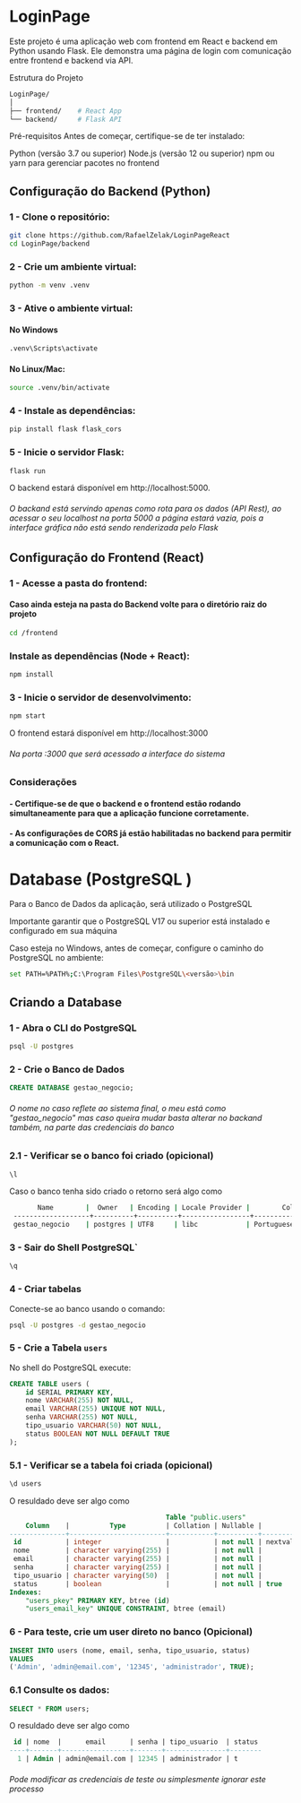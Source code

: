 # LoginPage
Este projeto é uma aplicação web com frontend em React e backend em Python usando Flask. Ele demonstra uma página de login com comunicação entre frontend e backend via API.

Estrutura do Projeto

```` bash
LoginPage/
│
├── frontend/    # React App
└── backend/     # Flask API
````

Pré-requisitos
Antes de começar, certifique-se de ter instalado:

Python (versão 3.7 ou superior)
Node.js (versão 12 ou superior)
npm ou yarn para gerenciar pacotes no frontend

## Configuração do Backend (Python)
### 1 - Clone o repositório:
````bash
git clone https://github.com/RafaelZelak/LoginPageReact
cd LoginPage/backend
````
### 2 - Crie um ambiente virtual:

````bash
python -m venv .venv
````

### 3 - Ative o ambiente virtual:

#### No Windows
````bash
.venv\Scripts\activate
````
#### No Linux/Mac:
````bash
source .venv/bin/activate
````
### 4 - Instale as dependências:
````python
pip install flask flask_cors
````

### 5 - Inicie o servidor Flask:
```` python
flask run
````

O backend estará disponível em http://localhost:5000.
###### O backand está servindo apenas como rota para os dados (API Rest), ao acessar o seu localhost na porta 5000 a página estará vazia, pois a interface gráfica não está sendo renderizada pelo Flask

## Configuração do Frontend (React)

### 1 - Acesse a pasta do frontend:
#### Caso ainda esteja na pasta do Backend volte para o diretório raiz do projeto
````bash
cd /frontend
````
### Instale as dependências (Node + React):
````bash
npm install
````
### 3 - Inicie o servidor de desenvolvimento:
````bash
npm start
````
O frontend estará disponível em http://localhost:3000
###### Na porta :3000 que será acessado a interface do sistema

### Considerações
#### - Certifique-se de que o backend e o frontend estão rodando simultaneamente para que a aplicação funcione corretamente.
#### - As configurações de CORS já estão habilitadas no backend para permitir a comunicação com o React.

# Database (PostgreSQL )
Para o Banco de Dados da aplicação, será utilizado o PostgreSQL

Importante garantir que o PostgreSQL V17 ou superior está instalado e configurado em sua máquina

Caso esteja no Windows, antes de começar, configure o caminho do PostgreSQL no ambiente:
```` bash
set PATH=%PATH%;C:\Program Files\PostgreSQL\<versão>\bin
````

## Criando a Database
### 1 - Abra o CLI do PostgreSQL

```` bash
psql -U postgres
````
### 2 - Crie o Banco de Dados

```` SQL
CREATE DATABASE gestao_negocio;
````
###### O nome no caso reflete ao sistema final, o meu está como "gestao_negocio" mas caso queira mudar basta alterar no backand também, na parte das credenciais do banco

### 2.1 - Verificar se o banco foi criado (opicional)
```` bash
\l
````
Caso o banco tenha sido criado o retorno será algo como

```` bash
       Name        |  Owner   | Encoding | Locale Provider |        Collate         |         Ctype          | Locale | ICU Rules |   Access privileges
 -------------------+----------+----------+-----------------+------------------------+------------------------+--------+-----------+-----------------------
 gestao_negocio    | postgres | UTF8     | libc            | Portuguese_Brazil.1252 | Portuguese_Brazil.1252 |        |           |
 ````
### 3 - Sair do Shell PostgreSQL`
```` SQL
\q
````

### 4 - Criar tabelas
Conecte-se ao banco usando o comando:
```` bash
psql -U postgres -d gestao_negocio
````
### 5 - Crie a Tabela `users`
No shell do PostgreSQL execute:

````SQL
CREATE TABLE users (
    id SERIAL PRIMARY KEY,
    nome VARCHAR(255) NOT NULL,
    email VARCHAR(255) UNIQUE NOT NULL,
    senha VARCHAR(255) NOT NULL,
    tipo_usuario VARCHAR(50) NOT NULL,
    status BOOLEAN NOT NULL DEFAULT TRUE
);
````
### 5.1 - Verificar se a tabela foi criada (opicional)
````SQL
\d users
````
O resuldado deve ser algo como
````SQL
                                       Table "public.users"
    Column    |          Type          | Collation | Nullable |              Default
--------------+------------------------+-----------+----------+-----------------------------------
 id           | integer                |           | not null | nextval('users_id_seq'::regclass)
 nome         | character varying(255) |           | not null |
 email        | character varying(255) |           | not null |
 senha        | character varying(255) |           | not null |
 tipo_usuario | character varying(50)  |           | not null |
 status       | boolean                |           | not null | true
Indexes:
    "users_pkey" PRIMARY KEY, btree (id)
    "users_email_key" UNIQUE CONSTRAINT, btree (email)

````

### 6 - Para teste, crie um user direto no banco (Opicional)
````SQL
INSERT INTO users (nome, email, senha, tipo_usuario, status)
VALUES
('Admin', 'admin@email.com', '12345', 'administrador', TRUE);
````

### 6.1 Consulte os dados:
````SQL
SELECT * FROM users;
````
O resuldado deve ser algo como
````SQL
 id | nome  |      email      | senha | tipo_usuario  | status
----+-------+-----------------+-------+---------------+--------
  1 | Admin | admin@email.com | 12345 | administrador | t
````

###### Pode modificar as credenciais de teste ou simplesmente ignorar este processo
